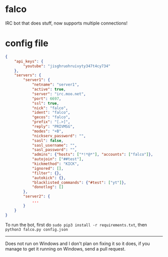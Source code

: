 # falco

IRC bot that does stuff, now supports multiple connections!

# config file

```json
{
    "api_keys": {
        "youtube": "jisghruohruivyty347t4cy734"
    },
    "servers": {
        "server1": {
            "netname": "server1",
            "active": true,
            "server": "irc.moo.net",
            "port": 6697,
            "ssl": true,
            "nick": "falco",
            "ident": "falco",
            "gecos": "falco",
            "prefix": "[.>]",
            "reply": "PRIVMSG",
            "modes": "+B",
            "nickserv_password": "",
            "sasl": false,
            "sasl_username": "",
            "sasl_password": "",
            "admins": {"hosts": ["*!*@*"], "accounts": ["falco"]},
            "autojoin": ["##test"],
            "kickmethod": "KICK",
            "ignored": [],
            "filter": {},
            "autokick": {},
            "blacklisted_commands": {"#test": ["yt"]},
            "donotlog": []
        },
        "server2": {
            ...
        }
    }
}

```

To run the bot, first do `sudo pip3 install -r requirements.txt`, then `python3 falco.py config.json`

------------------------------------

Does not run on Windows and I don't plan on fixing it so it does, if you manage to get it running on
Windows, send a pull request.
